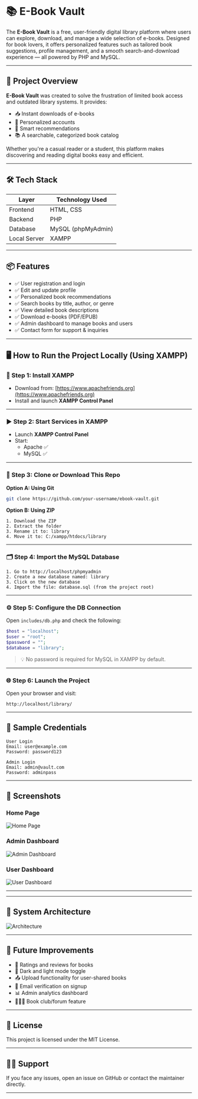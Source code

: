 # 📚 E-Book Vault

The **E-Book Vault** is a free, user-friendly digital library platform where users can explore, download, and manage a wide selection of e-books. Designed for book lovers, it offers personalized features such as tailored book suggestions, profile management, and a smooth search-and-download experience — all powered by PHP and MySQL.

---

## 🧠 Project Overview

**E-Book Vault** was created to solve the frustration of limited book access and outdated library systems. It provides:

- 📥 Instant downloads of e-books  
- 👤 Personalized accounts  
- 🎯 Smart recommendations  
- 📚 A searchable, categorized book catalog  

Whether you're a casual reader or a student, this platform makes discovering and reading digital books easy and efficient.

---

## 🛠️ Tech Stack

| Layer        | Technology Used    |
|--------------|--------------------|
| Frontend     | HTML, CSS          |
| Backend      | PHP                |
| Database     | MySQL (phpMyAdmin) |
| Local Server | XAMPP              |

---

## 📦 Features

- ✅ User registration and login  
- ✅ Edit and update profile  
- ✅ Personalized book recommendations  
- ✅ Search books by title, author, or genre  
- ✅ View detailed book descriptions  
- ✅ Download e-books (PDF/EPUB)  
- ✅ Admin dashboard to manage books and users  
- ✅ Contact form for support & inquiries  

---

## 🖥️ How to Run the Project Locally (Using XAMPP)

### 🔧 Step 1: Install XAMPP

- Download from: [https://www.apachefriends.org](https://www.apachefriends.org)  
- Install and launch **XAMPP Control Panel**

---

### ▶️ Step 2: Start Services in XAMPP

- Launch **XAMPP Control Panel**
- Start:
  - Apache ✅
  - MySQL ✅

---

### 📁 Step 3: Clone or Download This Repo

**Option A: Using Git**

```bash
git clone https://github.com/your-username/ebook-vault.git
```

**Option B: Using ZIP**

```text
1. Download the ZIP
2. Extract the folder
3. Rename it to: library
4. Move it to: C:/xampp/htdocs/library
```

---

### 🗂️ Step 4: Import the MySQL Database

```text
1. Go to http://localhost/phpmyadmin
2. Create a new database named: library
3. Click on the new database
4. Import the file: database.sql (from the project root)
```

---

### ⚙️ Step 5: Configure the DB Connection

Open `includes/db.php` and check the following:

```php
$host = "localhost";
$user = "root";
$password = "";
$database = "library";
```

> 💡 No password is required for MySQL in XAMPP by default.

---

### 🌐 Step 6: Launch the Project

Open your browser and visit:

```
http://localhost/library/
```

---

## 🔑 Sample Credentials

```text
User Login
Email: user@example.com
Password: password123

Admin Login
Email: admin@vault.com
Password: adminpass
```

---

## 📸 Screenshots

### Home Page
![Home Page](screenshots/homepage.jpg)

### Admin Dashboard
![Admin Dashboard](screenshots/admin_dashboard.jpg)

### User Dashboard
![User Dashboard](screenshots/user_dashboard.jpg)


---

---

## 🧱 System Architecture

![Architecture](screenshots/arch.jpg)

---

## 🚧 Future Improvements

- 🌟 Ratings and reviews for books  
- 🌙 Dark and light mode toggle  
- 📤 Upload functionality for user-shared books  
- 📧 Email verification on signup  
- 📊 Admin analytics dashboard  
- 🧑‍🤝‍🧑 Book club/forum feature  

---

## 📄 License

This project is licensed under the MIT License.

---

## 🙋‍♀️ Support

If you face any issues, open an issue on GitHub or contact the maintainer directly.

---

